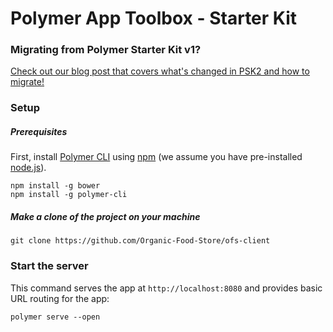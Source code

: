 # Polymer App Toolbox - Starter Kit


### Migrating from Polymer Starter Kit v1?

[Check out our blog post that covers what's changed in PSK2 and how to migrate!](https://www.polymer-project.org/1.0/blog/2016-08-18-polymer-starter-kit-or-polymer-cli.html)

### Setup

##### Prerequisites

First, install [Polymer CLI](https://github.com/Polymer/polymer-cli) using
[npm](https://www.npmjs.com) (we assume you have pre-installed [node.js](https://nodejs.org)).

	npm install -g bower
    npm install -g polymer-cli

##### Make a clone of the project on your machine

    git clone https://github.com/Organic-Food-Store/ofs-client
    

### Start the server

This command serves the app at `http://localhost:8080` and provides basic URL
routing for the app:

    polymer serve --open
